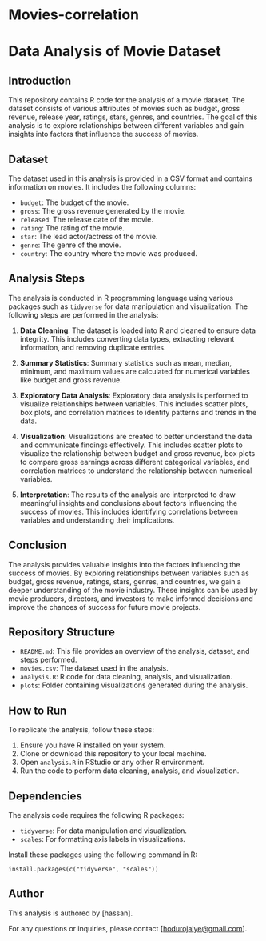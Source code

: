 # Movies-correlation
# Data Analysis of Movie Dataset

## Introduction
This repository contains R code for the analysis of a movie dataset. The dataset consists of various attributes of movies such as budget, gross revenue, release year, ratings, stars, genres, and countries. The goal of this analysis is to explore relationships between different variables and gain insights into factors that influence the success of movies.

## Dataset
The dataset used in this analysis is provided in a CSV format and contains information on movies. It includes the following columns:

- `budget`: The budget of the movie.
- `gross`: The gross revenue generated by the movie.
- `released`: The release date of the movie.
- `rating`: The rating of the movie.
- `star`: The lead actor/actress of the movie.
- `genre`: The genre of the movie.
- `country`: The country where the movie was produced.

## Analysis Steps
The analysis is conducted in R programming language using various packages such as `tidyverse` for data manipulation and visualization. The following steps are performed in the analysis:

1. **Data Cleaning**: The dataset is loaded into R and cleaned to ensure data integrity. This includes converting data types, extracting relevant information, and removing duplicate entries.

2. **Summary Statistics**: Summary statistics such as mean, median, minimum, and maximum values are calculated for numerical variables like budget and gross revenue.

3. **Exploratory Data Analysis**: Exploratory data analysis is performed to visualize relationships between variables. This includes scatter plots, box plots, and correlation matrices to identify patterns and trends in the data.

4. **Visualization**: Visualizations are created to better understand the data and communicate findings effectively. This includes scatter plots to visualize the relationship between budget and gross revenue, box plots to compare gross earnings across different categorical variables, and correlation matrices to understand the relationship between numerical variables.

5. **Interpretation**: The results of the analysis are interpreted to draw meaningful insights and conclusions about factors influencing the success of movies. This includes identifying correlations between variables and understanding their implications.

## Conclusion
The analysis provides valuable insights into the factors influencing the success of movies. By exploring relationships between variables such as budget, gross revenue, ratings, stars, genres, and countries, we gain a deeper understanding of the movie industry. These insights can be used by movie producers, directors, and investors to make informed decisions and improve the chances of success for future movie projects.

## Repository Structure
- `README.md`: This file provides an overview of the analysis, dataset, and steps performed.
- `movies.csv`: The dataset used in the analysis.
- `analysis.R`: R code for data cleaning, analysis, and visualization.
- `plots`: Folder containing visualizations generated during the analysis.

## How to Run
To replicate the analysis, follow these steps:
1. Ensure you have R installed on your system.
2. Clone or download this repository to your local machine.
3. Open `analysis.R` in RStudio or any other R environment.
4. Run the code to perform data cleaning, analysis, and visualization.

## Dependencies
The analysis code requires the following R packages:
- `tidyverse`: For data manipulation and visualization.
- `scales`: For formatting axis labels in visualizations.

Install these packages using the following command in R:
```
install.packages(c("tidyverse", "scales"))
```

## Author
This analysis is authored by [hassan].

For any questions or inquiries, please contact [hodurojaiye@gmail.com].
